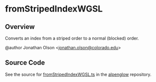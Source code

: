 # fromStripedIndexWGSL

## Overview

Converts an index from a striped order to a normal (blocked) order.

@author Jonathan Olson &lt;jonathan.olson@colorado.edu&gt;



## Source Code

See the source for [fromStripedIndexWGSL.ts](https://github.com/phetsims/alpenglow/blob/main/js/webgpu/wgsl/gpu/fromStripedIndexWGSL.ts) in the [alpenglow](https://github.com/phetsims/alpenglow) repository.
